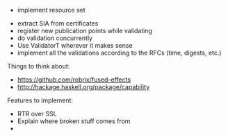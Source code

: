 + implement resource set

- extract SIA from certificates
- register new publication points while validating
- do validation concurrently 
- Use ValidatorT wherever it makes sense
- implement all the validations according to the RFCs (time, digests, etc.)


Things to think about:

- https://github.com/robrix/fused-effects
- http://hackage.haskell.org/package/capability


Features to implement:
- RTR over SSL 
- Explain where broken stuff comes from
- 